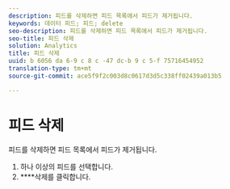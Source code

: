 ```yaml
---
description: 피드를 삭제하면 피드 목록에서 피드가 제거됩니다.
keywords: 데이터 피드; 피드; delete
seo-description: 피드를 삭제하면 피드 목록에서 피드가 제거됩니다.
seo-title: 피드 삭제
solution: Analytics
title: 피드 삭제
uuid: b 6056 da 6-9 c 8 c -47 dc-b 9 c 5-f 75716454952
translation-type: tm+mt
source-git-commit: ace5f9f2c003d8c0617d3d5c338ff02439a013b5

---
```



# 피드 삭제

피드를 삭제하면 피드 목록에서 피드가 제거됩니다.

1. 하나 이상의 피드를 선택합니다.
1. ****&#x200B;삭제를 클릭합니다.